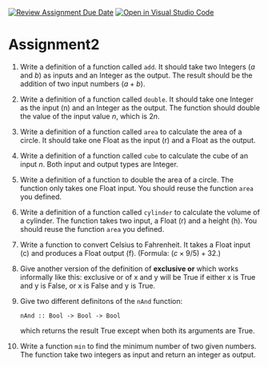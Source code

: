 [![Review Assignment Due Date](https://classroom.github.com/assets/deadline-readme-button-24ddc0f5d75046c5622901739e7c5dd533143b0c8e959d652212380cedb1ea36.svg)](https://classroom.github.com/a/H006gSuS)
[![Open in Visual Studio Code](https://classroom.github.com/assets/open-in-vscode-718a45dd9cf7e7f842a935f5ebbe5719a5e09af4491e668f4dbf3b35d5cca122.svg)](https://classroom.github.com/online_ide?assignment_repo_id=13689418&assignment_repo_type=AssignmentRepo)

# Assignment2

1. Write a definition of a function called `add`. It should take two Integers ($a$ and $b$) as inputs and an Integer as the output. The result should be the addition of two input numbers ($a+b$).
1. Write a definition of a function called `double`. It should take one Integer as the input (n) and an Integer as the output. The function should double the value of the input value $n$, which is $2n$.
1. Write a definition of a function called `area` to calculate the area of a circle. It should take one Float as the input (r) and a Float as the output.

1. Write a definition of a function called `cube` to calculate the cube of an input $n$. Both input and output types are Integer.
1. Write a definition of a function to double the area of a circle. The function only takes one Float input. You should reuse the function `area` you defined.
1. Write a definition of a function called `cylinder` to calculate the volume of a cylinder. The function takes two input, a Float (r) and a height (h). You should reuse the function `area` you defined.
1. Write a function to convert Celsius to Fahrenheit. It takes a Float input (c) and produces a Float output (f). (Formula: $(c\times 9/5)+32$.)
1. Give another version of the definition of **exclusive or** which works informally like this: exclusive or of x and y will be True if either x is True and y is False, or x is False and y is True.
1. Give two different definitons of the `nAnd` function:

   ```
   nAnd :: Bool -> Bool -> Bool
   ```

   which returns the result True except when both its arguments are True.

1. Write a function `min` to find the minimum number of two given numbers. The function take two integers as input and return an integer as output.
